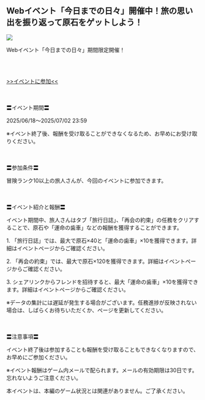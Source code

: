 ## Webイベント「今日までの日々」開催中！旅の思い出を振り返って原石をゲットしよう！
<img src="https://sdk.hoyoverse.com/upload/ann/2025/06/10/def8c0445b22224feac2574b72c2cb18_157655801940229305.jpg">
<p style="white-space: pre-wrap;">Webイベント「今日までの日々」期間限定開催！</p><p style="white-space: pre-wrap;">

[>>イベントに参加<<](https://act.hoyoverse.com/ys/event/e20250618return-lw5jy8/index.html?game_biz=hk4e_global&sign_type=2&auth_appid=e20250618return&authkey_ver=1&utm_source=ingame&utm_medium=notice)
</p><p style="white-space: pre-wrap; min-height: 1.5em;"></p><p style="white-space: pre-wrap;">〓イベント期間〓</p><p style="white-space: pre-wrap;">2025/06/18～<t class="t_gl" contenteditable="false">2025/07/02 23:59</t></p><p style="white-space: pre-wrap;">※イベント終了後、報酬を受け取ることができなくなるため、お早めにお受け取りください。</p><p style="white-space: pre-wrap; min-height: 1.5em;"></p><p style="white-space: pre-wrap;">〓参加条件〓</p><p style="white-space: pre-wrap;">冒険ランク10以上の旅人さんが、今回のイベントに参加できます。</p><p style="white-space: pre-wrap; min-height: 1.5em;"></p><p style="white-space: pre-wrap;">〓イベント紹介と報酬〓</p><p style="white-space: pre-wrap;">イベント期間中、旅人さんはタブ「旅行日誌」、「再会の約束」の任務をクリアすることで、原石や「運命の歯車」などの報酬を獲得することができます。</p><p style="white-space: pre-wrap;">1. 「旅行日誌」では、最大で原石×40と「運命の歯車」×10を獲得できます。詳細はイベントページからご確認ください。</p><p style="white-space: pre-wrap;">2. 「再会の約束」では、最大で原石×120を獲得できます。詳細はイベントページからご確認ください。</p><p style="white-space: pre-wrap;">3. シェアリンクからフレンドを招待すると、最大「運命の歯車」×10を獲得できます。詳細はイベントページからご確認ください。</p><p style="white-space: pre-wrap;">※データの集計には遅延が発生する場合がございます。任務進捗が反映されない場合は、しばらくお待ちいただくか、ページを更新してください。</p><p style="white-space: pre-wrap; min-height: 1.5em;"></p><p style="white-space: pre-wrap;">〓注意事項〓</p><p style="white-space: pre-wrap;">イベント終了後は参加することも報酬を受け取ることもできなくなりますので、お早めにご参加ください。</p><p style="white-space: pre-wrap;">※イベント報酬はゲーム内メールで配られます。メールの有効期限は30日です。忘れないようご注意ください。</p><p style="white-space: pre-wrap;">本イベントは、本編のゲーム状況とは関連がありません。ご了承ください。</p><p style="white-space: pre-wrap; min-height: 1.5em;"></p><p style="white-space: pre-wrap; min-height: 1.5em;"></p>

